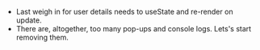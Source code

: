 - Last weigh in for user details needs to useState and re-render on update.
- There are, altogether, too many pop-ups and console logs. Lets's start removing them.

